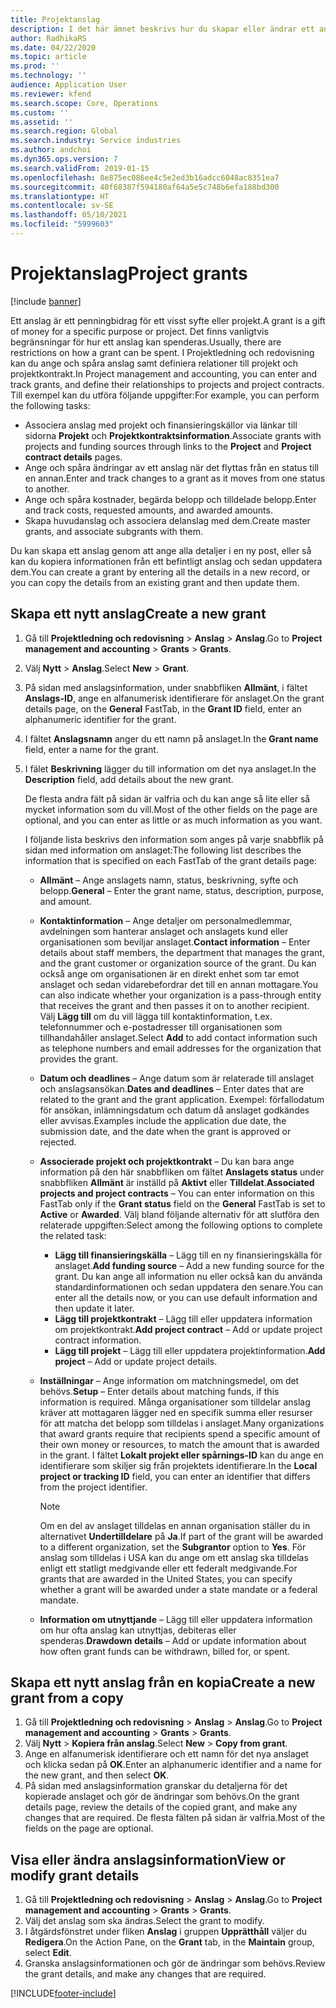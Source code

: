 ```yaml
---
title: Projektanslag
description: I det här ämnet beskrivs hur du skapar eller ändrar ett anslag.
author: RadhikaRS
ms.date: 04/22/2020
ms.topic: article
ms.prod: ''
ms.technology: ''
audience: Application User
ms.reviewer: kfend
ms.search.scope: Core, Operations
ms.custom: ''
ms.assetid: ''
ms.search.region: Global
ms.search.industry: Service industries
ms.author: andchoi
ms.dyn365.ops.version: 7
ms.search.validFrom: 2019-01-15
ms.openlocfilehash: 8e875ec086ee4c5e2ed3b16adcc6048ac8351ea7
ms.sourcegitcommit: 40f68387f594180af64a5e5c748b6efa188bd300
ms.translationtype: HT
ms.contentlocale: sv-SE
ms.lasthandoff: 05/10/2021
ms.locfileid: "5999603"
---
```

# <a name="project-grants"></a><span data-ttu-id="d18f1-103">Projektanslag</span><span class="sxs-lookup"><span data-stu-id="d18f1-103">Project grants</span></span>

[!include [banner](../includes/banner.md)]

<span data-ttu-id="d18f1-104">Ett anslag är ett penningbidrag för ett visst syfte eller projekt.</span><span class="sxs-lookup"><span data-stu-id="d18f1-104">A grant is a gift of money for a specific purpose or project.</span></span> <span data-ttu-id="d18f1-105">Det finns vanligtvis begränsningar för hur ett anslag kan spenderas.</span><span class="sxs-lookup"><span data-stu-id="d18f1-105">Usually, there are restrictions on how a grant can be spent.</span></span> <span data-ttu-id="d18f1-106">I Projektledning och redovisning kan du ange och spåra anslag samt definiera relationer till projekt och projektkontrakt.</span><span class="sxs-lookup"><span data-stu-id="d18f1-106">In Project management and accounting, you can enter and track grants, and define their relationships to projects and project contracts.</span></span> <span data-ttu-id="d18f1-107">Till exempel kan du utföra följande uppgifter:</span><span class="sxs-lookup"><span data-stu-id="d18f1-107">For example, you can perform the following tasks:</span></span>

- <span data-ttu-id="d18f1-108">Associera anslag med projekt och finansieringskällor via länkar till sidorna **Projekt** och **Projektkontraktsinformation**.</span><span class="sxs-lookup"><span data-stu-id="d18f1-108">Associate grants with projects and funding sources through links to the **Project** and **Project contract details** pages.</span></span>
- <span data-ttu-id="d18f1-109">Ange och spåra ändringar av ett anslag när det flyttas från en status till en annan.</span><span class="sxs-lookup"><span data-stu-id="d18f1-109">Enter and track changes to a grant as it moves from one status to another.</span></span>
- <span data-ttu-id="d18f1-110">Ange och spåra kostnader, begärda belopp och tilldelade belopp.</span><span class="sxs-lookup"><span data-stu-id="d18f1-110">Enter and track costs, requested amounts, and awarded amounts.</span></span>
- <span data-ttu-id="d18f1-111">Skapa huvudanslag och associera delanslag med dem.</span><span class="sxs-lookup"><span data-stu-id="d18f1-111">Create master grants, and associate subgrants with them.</span></span>

<span data-ttu-id="d18f1-112">Du kan skapa ett anslag genom att ange alla detaljer i en ny post, eller så kan du kopiera informationen från ett befintligt anslag och sedan uppdatera dem.</span><span class="sxs-lookup"><span data-stu-id="d18f1-112">You can create a grant by entering all the details in a new record, or you can copy the details from an existing grant and then update them.</span></span>

## <a name="create-a-new-grant"></a><span data-ttu-id="d18f1-113">Skapa ett nytt anslag</span><span class="sxs-lookup"><span data-stu-id="d18f1-113">Create a new grant</span></span>

1. <span data-ttu-id="d18f1-114">Gå till **Projektledning och redovisning** \> **Anslag** \> **Anslag**.</span><span class="sxs-lookup"><span data-stu-id="d18f1-114">Go to **Project management and accounting** \> **Grants** \> **Grants**.</span></span>
2. <span data-ttu-id="d18f1-115">Välj **Nytt** \> **Anslag**.</span><span class="sxs-lookup"><span data-stu-id="d18f1-115">Select **New** \> **Grant**.</span></span>
3. <span data-ttu-id="d18f1-116">På sidan med anslagsinformation, under snabbfliken **Allmänt**, i fältet **Anslags-ID**, ange en alfanumerisk identifierare för anslaget.</span><span class="sxs-lookup"><span data-stu-id="d18f1-116">On the grant details page, on the **General** FastTab, in the **Grant ID** field, enter an alphanumeric identifier for the grant.</span></span>
4. <span data-ttu-id="d18f1-117">I fältet **Anslagsnamn** anger du ett namn på anslaget.</span><span class="sxs-lookup"><span data-stu-id="d18f1-117">In the **Grant name** field, enter a name for the grant.</span></span>
5. <span data-ttu-id="d18f1-118">I fälet **Beskrivning** lägger du till information om det nya anslaget.</span><span class="sxs-lookup"><span data-stu-id="d18f1-118">In the **Description** field, add details about the new grant.</span></span>

    <span data-ttu-id="d18f1-119">De flesta andra fält på sidan är valfria och du kan ange så lite eller så mycket information som du vill.</span><span class="sxs-lookup"><span data-stu-id="d18f1-119">Most of the other fields on the page are optional, and you can enter as little or as much information as you want.</span></span>

    <span data-ttu-id="d18f1-120">I följande lista beskrivs den information som anges på varje snabbflik på sidan med information om anslaget:</span><span class="sxs-lookup"><span data-stu-id="d18f1-120">The following list describes the information that is specified on each FastTab of the grant details page:</span></span>

    - <span data-ttu-id="d18f1-121">**Allmänt** – Ange anslagets namn, status, beskrivning, syfte och belopp.</span><span class="sxs-lookup"><span data-stu-id="d18f1-121">**General** – Enter the grant name, status, description, purpose, and amount.</span></span>
    - <span data-ttu-id="d18f1-122">**Kontaktinformation** – Ange detaljer om personalmedlemmar, avdelningen som hanterar anslaget och anslagets kund eller organisationen som beviljar anslaget.</span><span class="sxs-lookup"><span data-stu-id="d18f1-122">**Contact information** – Enter details about staff members, the department that manages the grant, and the grant customer or organization source of the grant.</span></span> <span data-ttu-id="d18f1-123">Du kan också ange om organisationen är en direkt enhet som tar emot anslaget och sedan vidarebefordrar det till en annan mottagare.</span><span class="sxs-lookup"><span data-stu-id="d18f1-123">You can also indicate whether your organization is a pass-through entity that receives the grant and then passes it on to another recipient.</span></span> <span data-ttu-id="d18f1-124">Välj **Lägg till** om du vill lägga till kontaktinformation, t.ex. telefonnummer och e-postadresser till organisationen som tillhandahåller anslaget.</span><span class="sxs-lookup"><span data-stu-id="d18f1-124">Select **Add** to add contact information such as telephone numbers and email addresses for the organization that provides the grant.</span></span>
    - <span data-ttu-id="d18f1-125">**Datum och deadlines** – Ange datum som är relaterade till anslaget och anslagsansökan.</span><span class="sxs-lookup"><span data-stu-id="d18f1-125">**Dates and deadlines** – Enter dates that are related to the grant and the grant application.</span></span> <span data-ttu-id="d18f1-126">Exempel: förfallodatum för ansökan, inlämningsdatum och datum då anslaget godkändes eller avvisas.</span><span class="sxs-lookup"><span data-stu-id="d18f1-126">Examples include the application due date, the submission date, and the date when the grant is approved or rejected.</span></span>
    - <span data-ttu-id="d18f1-127">**Associerade projekt och projektkontrakt** – Du kan bara ange information på den här snabbfliken om fältet **Anslagets status** under snabbfliken **Allmänt** är inställd på **Aktivt** eller **Tilldelat**.</span><span class="sxs-lookup"><span data-stu-id="d18f1-127">**Associated projects and project contracts** – You can enter information on this FastTab only if the **Grant status** field on the **General** FastTab is set to **Active** or **Awarded**.</span></span> <span data-ttu-id="d18f1-128">Välj bland följande alternativ för att slutföra den relaterade uppgiften:</span><span class="sxs-lookup"><span data-stu-id="d18f1-128">Select among the following options to complete the related task:</span></span>

        - <span data-ttu-id="d18f1-129">**Lägg till finansieringskälla** – Lägg till en ny finansieringskälla för anslaget.</span><span class="sxs-lookup"><span data-stu-id="d18f1-129">**Add funding source** – Add a new funding source for the grant.</span></span> <span data-ttu-id="d18f1-130">Du kan ange all information nu eller också kan du använda standardinformationen och sedan uppdatera den senare.</span><span class="sxs-lookup"><span data-stu-id="d18f1-130">You can enter all the details now, or you can use default information and then update it later.</span></span>
        - <span data-ttu-id="d18f1-131">**Lägg till projektkontrakt** – Lägg till eller uppdatera information om projektkontrakt.</span><span class="sxs-lookup"><span data-stu-id="d18f1-131">**Add project contract** – Add or update project contract information.</span></span>
        - <span data-ttu-id="d18f1-132">**Lägg till projekt** – Lägg till eller uppdatera projektinformation.</span><span class="sxs-lookup"><span data-stu-id="d18f1-132">**Add project** – Add or update project details.</span></span>

    - <span data-ttu-id="d18f1-133">**Inställningar** – Ange information om matchningsmedel, om det behövs.</span><span class="sxs-lookup"><span data-stu-id="d18f1-133">**Setup** – Enter details about matching funds, if this information is required.</span></span> <span data-ttu-id="d18f1-134">Många organisationer som tilldelar anslag kräver att mottagaren lägger ned en specifik summa eller resurser för att matcha det belopp som tilldelas i anslaget.</span><span class="sxs-lookup"><span data-stu-id="d18f1-134">Many organizations that award grants require that recipients spend a specific amount of their own money or resources, to match the amount that is awarded in the grant.</span></span> <span data-ttu-id="d18f1-135">I fältet **Lokalt projekt eller spårnings-ID** kan du ange en identifierare som skiljer sig från projektets identifierare.</span><span class="sxs-lookup"><span data-stu-id="d18f1-135">In the **Local project or tracking ID** field, you can enter an identifier that differs from the project identifier.</span></span>

        > [!NOTE]
        > <span data-ttu-id="d18f1-136">Om en del av anslaget tilldelas en annan organisation ställer du in alternativet **Undertilldelare** på **Ja**.</span><span class="sxs-lookup"><span data-stu-id="d18f1-136">If part of the grant will be awarded to a different organization, set the **Subgrantor** option to **Yes**.</span></span> <span data-ttu-id="d18f1-137">För anslag som tilldelas i USA kan du ange om ett anslag ska tilldelas enligt ett statligt medgivande eller ett federalt medgivande.</span><span class="sxs-lookup"><span data-stu-id="d18f1-137">For grants that are awarded in the United States, you can specify whether a grant will be awarded under a state mandate or a federal mandate.</span></span>

    - <span data-ttu-id="d18f1-138">**Information om utnyttjande** – Lägg till eller uppdatera information om hur ofta anslag kan utnyttjas, debiteras eller spenderas.</span><span class="sxs-lookup"><span data-stu-id="d18f1-138">**Drawdown details** – Add or update information about how often grant funds can be withdrawn, billed for, or spent.</span></span>

## <a name="create-a-new-grant-from-a-copy"></a><span data-ttu-id="d18f1-139">Skapa ett nytt anslag från en kopia</span><span class="sxs-lookup"><span data-stu-id="d18f1-139">Create a new grant from a copy</span></span>

1. <span data-ttu-id="d18f1-140">Gå till **Projektledning och redovisning** \> **Anslag** \> **Anslag**.</span><span class="sxs-lookup"><span data-stu-id="d18f1-140">Go to **Project management and accounting** \> **Grants** \> **Grants**.</span></span>
2. <span data-ttu-id="d18f1-141">Välj **Nytt** \> **Kopiera från anslag**.</span><span class="sxs-lookup"><span data-stu-id="d18f1-141">Select **New** \> **Copy from grant**.</span></span>
3. <span data-ttu-id="d18f1-142">Ange en alfanumerisk identifierare och ett namn för det nya anslaget och klicka sedan på **OK**.</span><span class="sxs-lookup"><span data-stu-id="d18f1-142">Enter an alphanumeric identifier and a name for the new grant, and then select **OK**.</span></span>
4. <span data-ttu-id="d18f1-143">På sidan med anslagsinformation granskar du detaljerna för det kopierade anslaget och gör de ändringar som behövs.</span><span class="sxs-lookup"><span data-stu-id="d18f1-143">On the grant details page, review the details of the copied grant, and make any changes that are required.</span></span> <span data-ttu-id="d18f1-144">De flesta fälten på sidan är valfria.</span><span class="sxs-lookup"><span data-stu-id="d18f1-144">Most of the fields on the page are optional.</span></span>

## <a name="view-or-modify-grant-details"></a><span data-ttu-id="d18f1-145">Visa eller ändra anslagsinformation</span><span class="sxs-lookup"><span data-stu-id="d18f1-145">View or modify grant details</span></span>

1. <span data-ttu-id="d18f1-146">Gå till **Projektledning och redovisning** \> **Anslag** \> **Anslag**.</span><span class="sxs-lookup"><span data-stu-id="d18f1-146">Go to **Project management and accounting** \> **Grants** \> **Grants**.</span></span>
2. <span data-ttu-id="d18f1-147">Välj det anslag som ska ändras.</span><span class="sxs-lookup"><span data-stu-id="d18f1-147">Select the grant to modify.</span></span>
3. <span data-ttu-id="d18f1-148">I åtgärdsfönstret under fliken **Anslag** i gruppen **Upprätthåll** väljer du **Redigera**.</span><span class="sxs-lookup"><span data-stu-id="d18f1-148">On the Action Pane, on the **Grant** tab, in the **Maintain** group, select **Edit**.</span></span>
4. <span data-ttu-id="d18f1-149">Granska anslagsinformationen och gör de ändringar som behövs.</span><span class="sxs-lookup"><span data-stu-id="d18f1-149">Review the grant details, and make any changes that are required.</span></span>


[!INCLUDE[footer-include](../includes/footer-banner.md)]